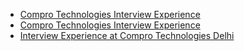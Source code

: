  - [Compro Technologies Interview Experience](https://www.geeksforgeeks.org/compro-technologies-interview-experience-2/)
- [Compro Technologies Interview Experience](https://www.geeksforgeeks.org/compro-technologies-interview-experience/)
- [Interview Experience at Compro Technologies
 Delhi](https://www.geeksforgeeks.org/interview-experience-compro-technologies-delhi/)